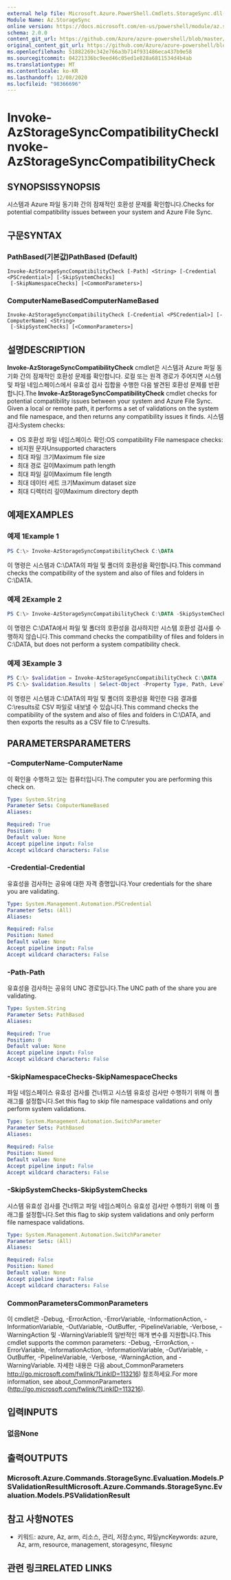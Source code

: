 ```yaml
---
external help file: Microsoft.Azure.PowerShell.Cmdlets.StorageSync.dll-Help.xml
Module Name: Az.StorageSync
online version: https://docs.microsoft.com/en-us/powershell/module/az.storagesync/invoke-azstoragesynccompatibilitycheck
schema: 2.0.0
content_git_url: https://github.com/Azure/azure-powershell/blob/master/src/StorageSync/StorageSync/help/Invoke-AzStorageSyncCompatibilityCheck.md
original_content_git_url: https://github.com/Azure/azure-powershell/blob/master/src/StorageSync/StorageSync/help/Invoke-AzStorageSyncCompatibilityCheck.md
ms.openlocfilehash: 51882269c342e766a3b714f931486eca437b9e58
ms.sourcegitcommit: 04221336bc9eed46c05ed1e828a6811534d4b4ab
ms.translationtype: MT
ms.contentlocale: ko-KR
ms.lasthandoff: 12/08/2020
ms.locfileid: "98366696"
---
```

# <span data-ttu-id="598b5-101">Invoke-AzStorageSyncCompatibilityCheck</span><span class="sxs-lookup"><span data-stu-id="598b5-101">Invoke-AzStorageSyncCompatibilityCheck</span></span>

## <span data-ttu-id="598b5-102">SYNOPSIS</span><span class="sxs-lookup"><span data-stu-id="598b5-102">SYNOPSIS</span></span>
<span data-ttu-id="598b5-103">시스템과 Azure 파일 동기화 간의 잠재적인 호환성 문제를 확인합니다.</span><span class="sxs-lookup"><span data-stu-id="598b5-103">Checks for potential compatibility issues between your system and Azure File Sync.</span></span>

## <span data-ttu-id="598b5-104">구문</span><span class="sxs-lookup"><span data-stu-id="598b5-104">SYNTAX</span></span>

### <span data-ttu-id="598b5-105">PathBased(기본값)</span><span class="sxs-lookup"><span data-stu-id="598b5-105">PathBased (Default)</span></span>
```
Invoke-AzStorageSyncCompatibilityCheck [-Path] <String> [-Credential <PSCredential>] [-SkipSystemChecks]
 [-SkipNamespaceChecks] [<CommonParameters>]
```

### <span data-ttu-id="598b5-106">ComputerNameBased</span><span class="sxs-lookup"><span data-stu-id="598b5-106">ComputerNameBased</span></span>
```
Invoke-AzStorageSyncCompatibilityCheck [-Credential <PSCredential>] [-ComputerName] <String>
 [-SkipSystemChecks] [<CommonParameters>]
```

## <span data-ttu-id="598b5-107">설명</span><span class="sxs-lookup"><span data-stu-id="598b5-107">DESCRIPTION</span></span>
<span data-ttu-id="598b5-108">**Invoke-AzStorageSyncCompatibilityCheck** cmdlet은 시스템과 Azure 파일 동기화 간의 잠재적인 호환성 문제를 확인합니다. 로컬 또는 원격 경로가 주어지면 시스템 및 파일 네임스페이스에서 유효성 검사 집합을 수행한 다음 발견된 호환성 문제를 반환합니다.</span><span class="sxs-lookup"><span data-stu-id="598b5-108">The **Invoke-AzStorageSyncCompatibilityCheck** cmdlet checks for potential compatibility issues between your system and Azure File Sync. Given a local or remote path, it performs a set of validations on the system and file namespace, and then returns any compatibility issues it finds.</span></span>
<span data-ttu-id="598b5-109">시스템 검사:</span><span class="sxs-lookup"><span data-stu-id="598b5-109">System checks:</span></span>
- <span data-ttu-id="598b5-110">OS 호환성 파일 네임스페이스 확인:</span><span class="sxs-lookup"><span data-stu-id="598b5-110">OS compatibility File namespace checks:</span></span>
- <span data-ttu-id="598b5-111">비지원 문자</span><span class="sxs-lookup"><span data-stu-id="598b5-111">Unsupported characters</span></span>
- <span data-ttu-id="598b5-112">최대 파일 크기</span><span class="sxs-lookup"><span data-stu-id="598b5-112">Maximum file size</span></span>
- <span data-ttu-id="598b5-113">최대 경로 길이</span><span class="sxs-lookup"><span data-stu-id="598b5-113">Maximum path length</span></span>
- <span data-ttu-id="598b5-114">최대 파일 길이</span><span class="sxs-lookup"><span data-stu-id="598b5-114">Maximum file length</span></span>
- <span data-ttu-id="598b5-115">최대 데이터 세트 크기</span><span class="sxs-lookup"><span data-stu-id="598b5-115">Maximum dataset size</span></span>
- <span data-ttu-id="598b5-116">최대 디렉터리 깊이</span><span class="sxs-lookup"><span data-stu-id="598b5-116">Maximum directory depth</span></span>

## <span data-ttu-id="598b5-117">예제</span><span class="sxs-lookup"><span data-stu-id="598b5-117">EXAMPLES</span></span>

### <span data-ttu-id="598b5-118">예제 1</span><span class="sxs-lookup"><span data-stu-id="598b5-118">Example 1</span></span>
```powershell
PS C:\> Invoke-AzStorageSyncCompatibilityCheck C:\DATA
```

<span data-ttu-id="598b5-119">이 명령은 시스템과 C:\DATA의 파일 및 폴더의 호환성을 확인합니다.</span><span class="sxs-lookup"><span data-stu-id="598b5-119">This command checks the compatibility of the system and also of files and folders in C:\DATA.</span></span>

### <span data-ttu-id="598b5-120">예제 2</span><span class="sxs-lookup"><span data-stu-id="598b5-120">Example 2</span></span>
```powershell
PS C:\> Invoke-AzStorageSyncCompatibilityCheck C:\DATA -SkipSystemChecks
```

<span data-ttu-id="598b5-121">이 명령은 C:\DATA에서 파일 및 폴더의 호환성을 검사하지만 시스템 호환성 검사를 수행하지 않습니다.</span><span class="sxs-lookup"><span data-stu-id="598b5-121">This command checks the compatibility of files and folders in C:\DATA, but does not perform a system compatibility check.</span></span>

### <span data-ttu-id="598b5-122">예제 3</span><span class="sxs-lookup"><span data-stu-id="598b5-122">Example 3</span></span>
```powershell
PS C:\> $validation = Invoke-AzStorageSyncCompatibilityCheck C:\DATA
PS C:\> $validation.Results | Select-Object -Property Type, Path, Level, Description, Result | Export-Csv -Path C:\results.csv -Encoding utf8
```

<span data-ttu-id="598b5-123">이 명령은 시스템과 C:\DATA의 파일 및 폴더의 호환성을 확인한 다음 결과를 C:\results로 CSV 파일로 내보낼 수 있습니다.</span><span class="sxs-lookup"><span data-stu-id="598b5-123">This command checks the compatibility of the system and also of files and folders in C:\DATA, and then exports the results as a CSV file to C:\results.</span></span>

## <span data-ttu-id="598b5-124">PARAMETERS</span><span class="sxs-lookup"><span data-stu-id="598b5-124">PARAMETERS</span></span>

### <span data-ttu-id="598b5-125">-ComputerName</span><span class="sxs-lookup"><span data-stu-id="598b5-125">-ComputerName</span></span>
<span data-ttu-id="598b5-126">이 확인을 수행하고 있는 컴퓨터입니다.</span><span class="sxs-lookup"><span data-stu-id="598b5-126">The computer you are performing this check on.</span></span>

```yaml
Type: System.String
Parameter Sets: ComputerNameBased
Aliases:

Required: True
Position: 0
Default value: None
Accept pipeline input: False
Accept wildcard characters: False
```

### <span data-ttu-id="598b5-127">-Credential</span><span class="sxs-lookup"><span data-stu-id="598b5-127">-Credential</span></span>
<span data-ttu-id="598b5-128">유효성을 검사하는 공유에 대한 자격 증명입니다.</span><span class="sxs-lookup"><span data-stu-id="598b5-128">Your credentials for the share you are validating.</span></span>

```yaml
Type: System.Management.Automation.PSCredential
Parameter Sets: (All)
Aliases:

Required: False
Position: Named
Default value: None
Accept pipeline input: False
Accept wildcard characters: False
```

### <span data-ttu-id="598b5-129">-Path</span><span class="sxs-lookup"><span data-stu-id="598b5-129">-Path</span></span>
<span data-ttu-id="598b5-130">유효성을 검사하는 공유의 UNC 경로입니다.</span><span class="sxs-lookup"><span data-stu-id="598b5-130">The UNC path of the share you are validating.</span></span>

```yaml
Type: System.String
Parameter Sets: PathBased
Aliases:

Required: True
Position: 0
Default value: None
Accept pipeline input: False
Accept wildcard characters: False
```

### <span data-ttu-id="598b5-131">-SkipNamespaceChecks</span><span class="sxs-lookup"><span data-stu-id="598b5-131">-SkipNamespaceChecks</span></span>
<span data-ttu-id="598b5-132">파일 네임스페이스 유효성 검사를 건너뛰고 시스템 유효성 검사만 수행하기 위해 이 플래그를 설정합니다.</span><span class="sxs-lookup"><span data-stu-id="598b5-132">Set this flag to skip file namespace validations and only perform system validations.</span></span>

```yaml
Type: System.Management.Automation.SwitchParameter
Parameter Sets: PathBased
Aliases:

Required: False
Position: Named
Default value: None
Accept pipeline input: False
Accept wildcard characters: False
```

### <span data-ttu-id="598b5-133">-SkipSystemChecks</span><span class="sxs-lookup"><span data-stu-id="598b5-133">-SkipSystemChecks</span></span>
<span data-ttu-id="598b5-134">시스템 유효성 검사를 건너뛰고 파일 네임스페이스 유효성 검사만 수행하기 위해 이 플래그를 설정합니다.</span><span class="sxs-lookup"><span data-stu-id="598b5-134">Set this flag to skip system validations and only perform file namespace validations.</span></span>

```yaml
Type: System.Management.Automation.SwitchParameter
Parameter Sets: (All)
Aliases:

Required: False
Position: Named
Default value: None
Accept pipeline input: False
Accept wildcard characters: False
```

### <span data-ttu-id="598b5-135">CommonParameters</span><span class="sxs-lookup"><span data-stu-id="598b5-135">CommonParameters</span></span>
<span data-ttu-id="598b5-136">이 cmdlet은 -Debug, -ErrorAction, -ErrorVariable, -InformationAction, -InformationVariable, -OutVariable, -OutBuffer, -PipelineVariable, -Verbose, -WarningAction 및 -WarningVariable의 일반적인 매개 변수를 지원합니다.</span><span class="sxs-lookup"><span data-stu-id="598b5-136">This cmdlet supports the common parameters: -Debug, -ErrorAction, -ErrorVariable, -InformationAction, -InformationVariable, -OutVariable, -OutBuffer, -PipelineVariable, -Verbose, -WarningAction, and -WarningVariable.</span></span> <span data-ttu-id="598b5-137">자세한 내용은 다음 about_CommonParameters http://go.microsoft.com/fwlink/?LinkID=113216) 참조하세요.</span><span class="sxs-lookup"><span data-stu-id="598b5-137">For more information, see about_CommonParameters (http://go.microsoft.com/fwlink/?LinkID=113216).</span></span>

## <span data-ttu-id="598b5-138">입력</span><span class="sxs-lookup"><span data-stu-id="598b5-138">INPUTS</span></span>

### <span data-ttu-id="598b5-139">없음</span><span class="sxs-lookup"><span data-stu-id="598b5-139">None</span></span>

## <span data-ttu-id="598b5-140">출력</span><span class="sxs-lookup"><span data-stu-id="598b5-140">OUTPUTS</span></span>

### <span data-ttu-id="598b5-141">Microsoft.Azure.Commands.StorageSync.Evaluation.Models.PSValidationResult</span><span class="sxs-lookup"><span data-stu-id="598b5-141">Microsoft.Azure.Commands.StorageSync.Evaluation.Models.PSValidationResult</span></span>

## <span data-ttu-id="598b5-142">참고 사항</span><span class="sxs-lookup"><span data-stu-id="598b5-142">NOTES</span></span>
* <span data-ttu-id="598b5-143">키워드: azure, Az, arm, 리소스, 관리, 저장소ync, 파일ync</span><span class="sxs-lookup"><span data-stu-id="598b5-143">Keywords: azure, Az, arm, resource, management, storagesync, filesync</span></span>

## <span data-ttu-id="598b5-144">관련 링크</span><span class="sxs-lookup"><span data-stu-id="598b5-144">RELATED LINKS</span></span>
